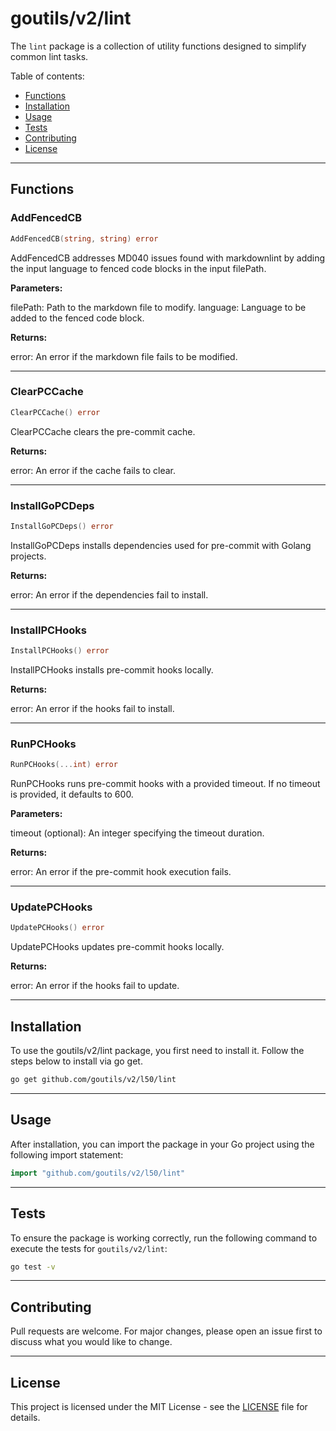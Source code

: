# goutils/v2/lint

The `lint` package is a collection of utility functions
designed to simplify common lint tasks.

Table of contents:

- [Functions](#functions)
- [Installation](#installation)
- [Usage](#usage)
- [Tests](#tests)
- [Contributing](#contributing)
- [License](#license)

---

## Functions

### AddFencedCB

```go
AddFencedCB(string, string) error
```

AddFencedCB addresses MD040 issues found with markdownlint by adding
the input language to fenced code blocks in the input filePath.

**Parameters:**

filePath: Path to the markdown file to modify.
language: Language to be added to the fenced code block.

**Returns:**

error: An error if the markdown file fails to be modified.

---

### ClearPCCache

```go
ClearPCCache() error
```

ClearPCCache clears the pre-commit cache.

**Returns:**

error: An error if the cache fails to clear.

---

### InstallGoPCDeps

```go
InstallGoPCDeps() error
```

InstallGoPCDeps installs dependencies used for pre-commit with Golang
projects.

**Returns:**

error: An error if the dependencies fail to install.

---

### InstallPCHooks

```go
InstallPCHooks() error
```

InstallPCHooks installs pre-commit hooks locally.

**Returns:**

error: An error if the hooks fail to install.

---

### RunPCHooks

```go
RunPCHooks(...int) error
```

RunPCHooks runs pre-commit hooks with a provided timeout.
If no timeout is provided, it defaults to 600.

**Parameters:**

timeout (optional): An integer specifying the timeout duration.

**Returns:**

error: An error if the pre-commit hook execution fails.

---

### UpdatePCHooks

```go
UpdatePCHooks() error
```

UpdatePCHooks updates pre-commit hooks locally.

**Returns:**

error: An error if the hooks fail to update.

---

## Installation

To use the goutils/v2/lint package, you first need to install it.
Follow the steps below to install via go get.

```bash
go get github.com/goutils/v2/l50/lint
```

---

## Usage

After installation, you can import the package in your Go project
using the following import statement:

```go
import "github.com/goutils/v2/l50/lint"
```

---

## Tests

To ensure the package is working correctly, run the following
command to execute the tests for `goutils/v2/lint`:

```bash
go test -v
```

---

## Contributing

Pull requests are welcome. For major changes,
please open an issue first to discuss what
you would like to change.

---

## License

This project is licensed under the MIT
License - see the [LICENSE](../LICENSE)
file for details.
